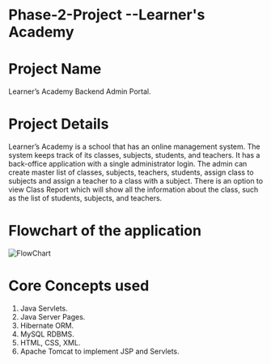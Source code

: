 # Phase-2-Project --Learner's Academy
# Project Name
Learner’s Academy Backend Admin Portal.
# Project Details
Learner’s Academy is a school that has an online management system. The system keeps track of its classes, subjects, students, and teachers. It has a back-office application with a single administrator login. The admin can create master list of classes, subjects, teachers, students, assign class to subjects and assign a teacher to a class with a subject. There is an option to view Class Report which will show all the information about the class, such as the list of students, subjects, and teachers.
# Flowchart of the application
![FlowChart](https://user-images.githubusercontent.com/99030496/170959817-9a133788-11fd-4f5a-8dcd-5d7d38c99a88.png)
# Core Concepts used
1. Java Servlets.
2. Java Server Pages.
3. Hibernate ORM.
4. MySQL RDBMS.
5. HTML, CSS, XML.
6. Apache Tomcat to implement JSP and Servlets.
